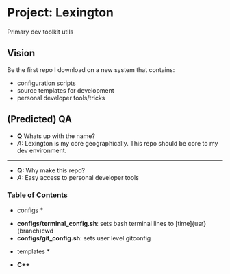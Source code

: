 # Project: Lexington
Primary dev toolkit utils

## Vision
Be the first repo I download on a new system that contains:
* configuration scripts
* source templates for development
* personal developer tools/tricks

## (Predicted) QA
* **Q** Whats up with the name?
* *A:* Lexington is my core geographically.
       This repo should be core to my dev environment.

---

* **Q:** Why make this repo?
* *A:* Easy access to personal developer tools

### Table of Contents
* configs *
- **configs/terminal_config.sh**: sets bash terminal lines to
                                  \[time\]\{usr\}\(branch\)cwd
- **configs/git_config.sh**: sets user level gitconfig

* templates *
- **C++**
